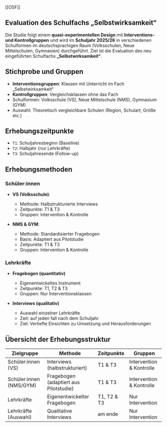 [[OSF]]

##  Evaluation des Schulfachs „Selbstwirksamkeit“

Die Studie folgt einem **quasi-experimentellen Design** mit **Interventions- und Kontrollgruppen** und wird im **Schuljahr 2025/26** in verschiedenen Schulformen im deutschsprachigen Raum (Volksschulen, Neue Mittelschulen, Gymnasien) durchgeführt. Ziel ist die Evaluation des neu eingeführten Schulfachs **„Selbstwirksamkeit“**.

## Stichprobe und Gruppen

- **Interventionsgruppen**: Klassen mit Unterricht im Fach „Selbstwirksamkeit“
- **Kontrollgruppen**: Vergleichsklassen ohne das Fach
- Schulformen: Volksschule (VS), Neue Mittelschule (NMS), Gymnasium (GYM)
- Auswahl: Theoretisch vergleichbare Schulen (Region, Schulart, Größe etc.)

## Erhebungszeitpunkte

- `T1`: Schuljahresbeginn (Baseline)
- `T2`: Halbjahr (nur Lehrkräfte)
- `T3`: Schuljahresende (Follow-up)

## Erhebungsmethoden

### Schüler:innen

- **VS (Volksschule)**:  
  - Methode: Halbstrukturierte Interviews  
  - Zeitpunkte: T1 & T3  
  - Gruppen: Intervention & Kontrolle  

- **NMS & GYM**:  
  - Methode: Standardisierter Fragebogen  
  - Basis: Adaptiert aus Pilotstudie  
  - Zeitpunkte: T1 & T3  
  - Gruppen: Intervention & Kontrolle  

### Lehrkräfte

- **Fragebogen (quantitativ)**  
  - Eigenentwickeltes Instrument  
  - Zeitpunkte: T1, T2 & T3  
  - Gruppen: Nur Interventionsklassen  

- **Interviews (qualitativ)**  
  - Auswahl einzelner Lehrkräfte  
  - Zeit: auf jeden fall nach dem Schuljahr
  - Ziel: Vertiefte Einsichten zu Umsetzung und Herausforderungen  

## Übersicht der Erhebungsstruktur

| Zielgruppe              | Methode                                | Zeitpunkte  | Gruppen                  |
| ----------------------- | -------------------------------------- | ----------- | ------------------------ |
| Schüler:innen (VS)      | Interviews (halbstrukturiert)          | T1 & T3     | Intervention & Kontrolle |
| Schüler:innen (NMS/GYM) | Fragebogen (adaptiert aus Pilotstudie) | T1 & T3     | Intervention & Kontrolle |
| Lehrkräfte              | Eigenentwickelter Fragebogen           | T1, T2 & T3 | Nur Intervention         |
| Lehrkräfte (Auswahl)    | Qualitative Interviews                 | am ende     | Nur Intervention         |


